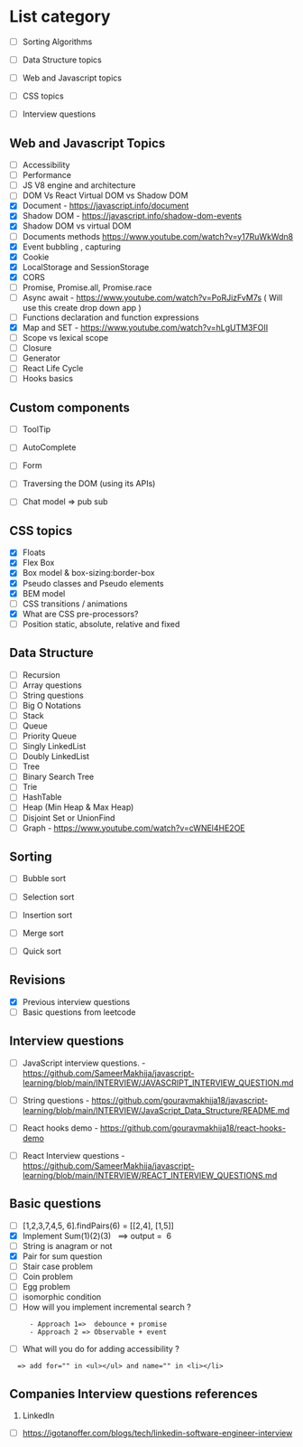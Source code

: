 

# List category
- [ ] Sorting Algorithms 
- [ ] Data Structure topics
- [ ] Web and Javascript  topics
- [ ] CSS topics 
- [ ] Interview questions 



## Web  and Javascript Topics 
- [ ] Accessibility 
- [ ] Performance 
- [ ] JS V8 engine and architecture 
- [ ] DOM Vs React Virtual DOM  vs Shadow DOM
- [x] Document -  https://javascript.info/document
- [x] Shadow DOM - https://javascript.info/shadow-dom-events 
- [x] Shadow DOM vs virtual DOM 
- [ ] Documents methods https://www.youtube.com/watch?v=y17RuWkWdn8 
- [x] Event bubbling , capturing 
- [x] Cookie
- [x] LocalStorage and SessionStorage
- [x] CORS
- [ ] Promise, Promise.all, Promise.race
- [ ] Async await - https://www.youtube.com/watch?v=PoRJizFvM7s   ( Will use this create drop down app )
- [ ] Functions declaration and function expressions 
- [x] Map and SET - https://www.youtube.com/watch?v=hLgUTM3FOII 
- [ ] Scope vs lexical scope 
- [ ] Closure
- [ ] Generator 
- [ ] React Life Cycle 
- [ ] Hooks basics 

## Custom components 
- [ ] ToolTip
- [ ] AutoComplete 
- [ ] Form 
- [ ] Traversing the DOM (using its APIs)
- [ ] Chat model => pub sub 


## CSS topics 
- [x] Floats 
- [x] Flex Box 
- [x] Box model & box-sizing:border-box 
- [x] Pseudo classes  and Pseudo elements 
- [x] BEM model 
- [ ] CSS transitions / animations 
- [x] What are CSS pre-processors?
- [ ] Position static, absolute, relative and fixed

## Data Structure
- [ ] Recursion
- [ ] Array questions 
- [ ] String questions 
- [ ] Big O Notations
- [ ] Stack
- [ ] Queue
- [ ] Priority Queue
- [ ] Singly LinkedList
- [ ] Doubly LinkedList 
- [ ] Tree  
- [ ] Binary Search Tree
- [ ] Trie  
- [ ] HashTable
- [ ] Heap (Min Heap & Max Heap)
- [ ] Disjoint Set or UnionFind 
- [ ] Graph - https://www.youtube.com/watch?v=cWNEl4HE2OE 

## Sorting 
- [ ] Bubble sort
- [ ] Selection sort
- [ ] Insertion sort
- [ ] Merge sort
- [ ] Quick sort


## Revisions 
- [x] Previous interview questions 
- [ ] Basic questions from leetcode

## Interview questions 
- [ ] JavaScript interview questions. - https://github.com/SameerMakhija/javascript-learning/blob/main/INTERVIEW/JAVASCRIPT_INTERVIEW_QUESTION.md
- [ ] String questions - https://github.com/gouravmakhija18/javascript-learning/blob/main/INTERVIEW/JavaScript_Data_Structure/README.md 
- [ ] React hooks demo -  https://github.com/gouravmakhija18/react-hooks-demo
- [ ] React Interview questions  - https://github.com/SameerMakhija/javascript-learning/blob/main/INTERVIEW/REACT_INTERVIEW_QUESTIONS.md 


## Basic questions 
- [ ] [1,2,3,7,4,5, 6].findPairs(6) = [[2,4], [1,5]] 
- [x] Implement Sum(1)(2)(3)   ==> output =  6
- [ ] String is anagram or not 
- [x] Pair for sum question 
- [ ] Stair case problem
- [ ] Coin problem
- [ ] Egg problem 
- [ ] isomorphic condition 
- [ ] How will you implement incremental search ?

```
     - Approach 1=>  debounce + promise 
     - Approach 2 => Observable + event 
```

- [ ] What will you do for adding accessibility ?

```
  => add for="" in <ul></ul> and name="" in <li></li>
```


## Companies Interview questions references 

1. LinkedIn

 - [ ] https://igotanoffer.com/blogs/tech/linkedin-software-engineer-interview
